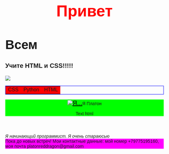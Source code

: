 <html>
    <head>
    <title>Название окна</title>
    </head>
    <body style="font-family: sans-serif">
    <h1 style="font-size:50px; text-align: center; color: red">Привет</h1>
    <h2 style="font-size:40px">Всем</h2>
    <p style="font-size:20px"><b>Учите HTML и CSS!!!!!</b></p>
    <img src = "https://upload.wikimedia.org/wikipedia/commons/d/d5/CSS3_logo_and_wordmark.svg"/>
    <table style="border: 1px solid blue">
        <tr>
            <td style="font-size:50p; background-color: red">CSS</td>
            <td style="font-size:50p; background-color: red">Python</td>
            <td style="font-size:50p; background-color: red">HTML</td>
        </tr>
    </table>
    <header style="background: #00ff00"> <img src="C:\Users\plato\Downloads\Group 1.png"/><a href="#html" style="color:black; font-size:20px;">Я...</a>Я Платон<p id="html">Text html</p></header>
    <main><i>Я начинающий программист. Я очень стараюсью</i></main>
    <footer style="background: #ff00ff">Пока до новых встреч! Мои контактные данные: мой номер +79775195160, моя почта platonreddragon@gmail.com</footer>
    </body>
</html>
